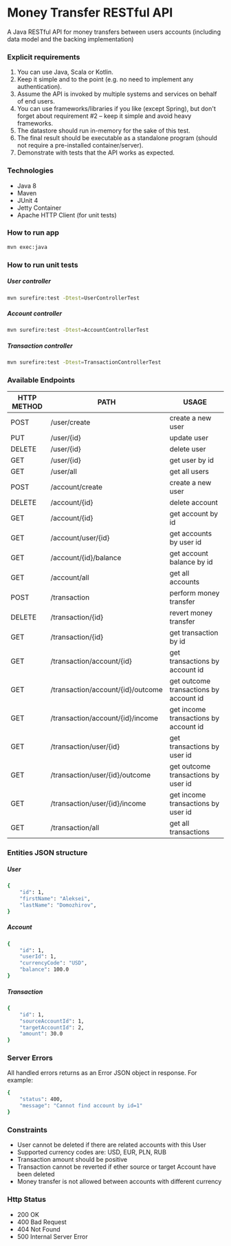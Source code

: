 # Money Transfer RESTful API

A Java RESTful API for money transfers between users accounts (including data model and the backing implementation)

### Explicit requirements
1. You can use Java, Scala or Kotlin.
2. Keep it simple and to the point (e.g. no need to implement any authentication).
3. Assume the API is invoked by multiple systems and services on behalf of end users.
4. You can use frameworks/libraries if you like (except Spring), but don't forget about
requirement #2 – keep it simple and avoid heavy frameworks.
5. The datastore should run in-memory for the sake of this test.
6. The final result should be executable as a standalone program (should not require
a pre-installed container/server).
7. Demonstrate with tests that the API works as expected.

### Technologies
- Java 8
- Maven
- JUnit 4
- Jetty Container
- Apache HTTP Client (for unit tests)

### How to run app
```sh
mvn exec:java
```

### How to run unit tests

##### User controller
```sh
mvn surefire:test -Dtest=UserControllerTest
```

##### Account controller
```sh
mvn surefire:test -Dtest=AccountControllerTest
```

##### Transaction controller
```sh
mvn surefire:test -Dtest=TransactionControllerTest
```

### Available Endpoints

| HTTP METHOD | PATH | USAGE |
| -----------| ------ | ------ |
| POST | /user/create | create a new user |
| PUT | /user/{id} | update user |  
| DELETE | /user/{id} | delete user | 
| GET | /user/{id} | get user by id | 
| GET | /user/all | get all users | 
| POST | /account/create | create a new user | 
| DELETE | /account/{id} | delete account | 
| GET | /account/{id} | get account by id | 
| GET | /account/user/{id} | get accounts by user id | 
| GET | /account/{id}/balance | get account balance by id | 
| GET | /account/all | get all accounts |
| POST | /transaction | perform money transfer | 
| DELETE | /transaction/{id} | revert money transfer | 
| GET | /transaction/{id} | get transaction by id |
| GET | /transaction/account/{id} | get transactions by account id |
| GET | /transaction/account/{id}/outcome | get outcome transactions by account id |
| GET | /transaction/account/{id}/income | get income transactions by account id | 
| GET | /transaction/user/{id} | get transactions by user id |
| GET | /transaction/user/{id}/outcome | get outcome transactions by user id |
| GET | /transaction/user/{id}/income | get income transactions by user id | 
| GET | /transaction/all | get all transactions | 

### Entities JSON structure

##### User
```sh
{
    "id": 1,
    "firstName": "Aleksei",
    "lastName": "Domozhirov",
}
```

##### Account
```sh
{
    "id": 1,
    "userId": 1,
    "currencyCode": "USD",
    "balance": 100.0
}
```

##### Transaction
```sh
{
    "id": 1,
    "sourceAccountId": 1,
    "targetAccountId": 2,
    "amount": 30.0
}
```

### Server Errors

All handled errors returns as an Error JSON object in response. For example:
 ```sh
 {
     "status": 400,
     "message": "Cannot find account by id=1"
 }
 ```

### Constraints
- User cannot be deleted if there are related accounts with this User
- Supported currency codes are: USD, EUR, PLN, RUB
- Transaction amount should be positive
- Transaction cannot be reverted if ether source or target Account have been deleted
- Money transfer is not allowed between accounts with different currency 

### Http Status
- 200 OK 
- 400 Bad Request
- 404 Not Found 
- 500 Internal Server Error 